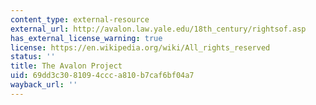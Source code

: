 ```yaml
---
content_type: external-resource
external_url: http://avalon.law.yale.edu/18th_century/rightsof.asp
has_external_license_warning: true
license: https://en.wikipedia.org/wiki/All_rights_reserved
status: ''
title: The Avalon Project
uid: 69dd3c30-8109-4ccc-a810-b7caf6bf04a7
wayback_url: ''
---
```

